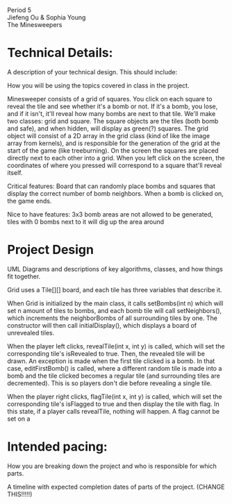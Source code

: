 Period 5  
Jiefeng Ou & Sophia Young  
The Minesweepers  

# Technical Details:

A description of your technical design. This should include:

How you will be using the topics covered in class in the project.

Minesweeper consists of a grid of squares. You click on each square to reveal the tile and see whether it's a bomb or not. If it's a bomb, you lose, and if it isn't, it'll reveal how many bombs are next to that tile. We'll make two classes: grid and square. The square objects are the tiles (both bomb and safe), and when hidden, will display as green(?) squares. The grid object will consist of a 2D array in the grid class (kind of like the image array from kernels), and is responsible for the generation of the grid at the start of the game (like treeburning). On the screen the squares are placed directly next to each other into a grid. When you left click on the screen, the coordinates of where you pressed will correspond to a square that'll reveal itself.

Critical features: Board that can randomly place bombs and squares that display the correct number of bomb neighbors. When a bomb is clicked on, the game ends.

Nice to have features: 3x3 bomb areas are not allowed to be generated, tiles with 0 bombs next to it will dig up the area around

# Project Design

UML Diagrams and descriptions of key algorithms, classes, and how things fit together.

Grid uses a Tile[][] board, and each tile has three variables that describe it.  

When Grid is initialized by the main class, it calls setBombs(int n) which will set n amount of tiles to bombs, and each bomb tile will call setNeighbors(), which increments the neighborBombs of all surrounding tiles by one. The constructor will then call initialDisplay(), which displays a board of unrevealed tiles. 

When the player left clicks, revealTile(int x, int y) is called, which will set the corresponding tile's isRevealed to true. Then, the revealed tile will be drawn. An exception is made when the first tile clicked is a bomb. In that case, editFirstBomb() is called, where a different random tile is made into a bomb and the tile clicked becomes a regular tile (and surrounding tiles are decremented). This is so players don't die before revealing a single tile.

When the player right clicks, flagTile(int x, int y) is called, which will set the corresponding tile's isFlagged to true and then display the tile with flag. In this state, if a player calls revealTile, nothing will happen. A flag cannot be set on a 

# Intended pacing:

How you are breaking down the project and who is responsible for which parts.

A timeline with expected completion dates of parts of the project. (CHANGE THIS!!!!!)
